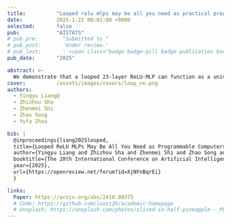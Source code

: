 ```yaml
---
title:          "Looped relu mlps may be all you need as practical programmable computers"
date:           2025-1-22 00:01:00 +0800
selected:       false
pub:            "AISTATS"
# pub_pre:        "Submitted to "
# pub_post:       'Under review.'
# pub_last:       ' <span class="badge badge-pill badge-publication badge-success">Spotlight</span>'
pub_date:       "2025"

abstract: >-
  We demonstrate that a looped 23-layer ReLU-MLP can function as a universal programmable computer—revealing that simple neural network modules possess greater expressive power than previously thought and can perform complex tasks without relying on advanced architectures like Transformers.
cover:          /assets/images/covers/loop_nn.png
authors:
  - Yingyu Liang@
  - Zhizhou Sha
  - Zhenmei Shi
  - Zhao Song
  - Yufa Zhou

bib: |
  @inproceedings{liang2025looped,
  title={Looped ReLU MLPs May Be All You Need as Programmable Computers},
  author={Yingyu Liang and Zhizhou Sha and Zhenmei Shi and Zhao Song and Yufa Zhou},
  booktitle={The 28th International Conference on Artificial Intelligence and Statistics},
  year={2025},
  url={https://openreview.net/forum?id=XjNFnBqrEi}
  }

links:
  Paper: https://arxiv.org/abs/2410.09375
  # Code: https://github.com/luost26/academic-homepage
  # Unsplash: https://unsplash.com/photos/sliced-in-half-pineapple--_PLJZmHZzk
---
```



